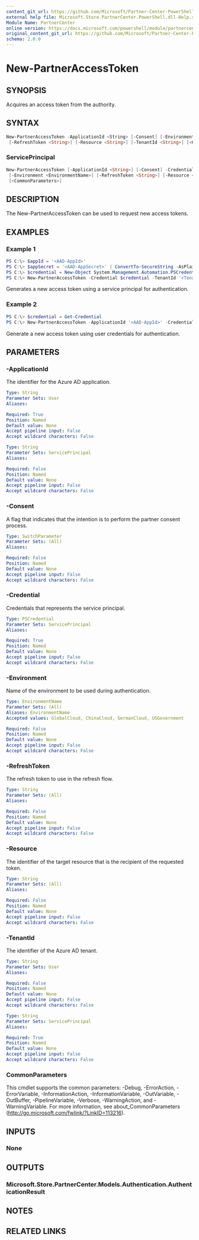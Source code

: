 ```yaml
---
content_git_url: https://github.com/Microsoft/Partner-Center-PowerShell/blob/master/docs/help/New-PartnerAccessToken.md
external help file: Microsoft.Store.PartnerCenter.PowerShell.dll-Help.xml
Module Name: PartnerCenter
online version: https://docs.microsoft.com/powershell/module/partnercenter/New-PartnerAccessToken
original_content_git_url: https://github.com/Microsoft/Partner-Center-PowerShell/blob/master/docs/help/New-PartnerAccessToken.md
schema: 2.0.0
---
```


# New-PartnerAccessToken

## SYNOPSIS
Acquires an access token from the authority.

## SYNTAX

```powershell
New-PartnerAccessToken -ApplicationId <String> [-Consent] [-Environment <EnvironmentName>]
 [-RefreshToken <String>] [-Resource <String>] [-TenantId <String>] [<CommonParameters>]
```

### ServicePrincipal
```powershell
New-PartnerAccessToken [-ApplicationId <String>] [-Consent] -Credential <PSCredential>
 [-Environment <EnvironmentName>] [-RefreshToken <String>] [-Resource <String>] -TenantId <String>
 [<CommonParameters>]
```

## DESCRIPTION
The New-PartnerAccessToken can be used to request new access tokens.

## EXAMPLES

### Example 1
```powershell
PS C:\> $appId = '<AAD-AppId>'
PS C:\> $appSecret = '<AAD-AppSecret>' | ConvertTo-SecureString -AsPlainText -Force
PS C:\> $credential = New-Object System.Management.Automation.PSCredential $appId, $appSecret
PS C:\> New-PartnerAccessToken -Credential $credential -TenantId '<TenantId>'
```

Generates a new access token using a service principal for authentication.

### Example 2
```powershell
PS C:\> $credential = Get-Credential
PS C:\> New-PartnerAccessToken -ApplicationId '<AAD-AppId>' -Credential $credential -TenantId '<TenantId>'
```

Generate a new access token using user credentials for authentication.

## PARAMETERS

### -ApplicationId
The identifier for the Azure AD application.

```yaml
Type: String
Parameter Sets: User
Aliases:

Required: True
Position: Named
Default value: None
Accept pipeline input: False
Accept wildcard characters: False
```

```yaml
Type: String
Parameter Sets: ServicePrincipal
Aliases:

Required: False
Position: Named
Default value: None
Accept pipeline input: False
Accept wildcard characters: False
```

### -Consent
A flag that indicates that the intention is to perform the partner consent process.

```yaml
Type: SwitchParameter
Parameter Sets: (All)
Aliases:

Required: False
Position: Named
Default value: None
Accept pipeline input: False
Accept wildcard characters: False
```

### -Credential
Credentials that represents the service principal.

```yaml
Type: PSCredential
Parameter Sets: ServicePrincipal
Aliases:

Required: True
Position: Named
Default value: None
Accept pipeline input: False
Accept wildcard characters: False
```

### -Environment
Name of the environment to be used during authentication.

```yaml
Type: EnvironmentName
Parameter Sets: (All)
Aliases: EnvironmentName
Accepted values: GlobalCloud, ChinaCloud, GermanCloud, USGovernment

Required: False
Position: Named
Default value: None
Accept pipeline input: False
Accept wildcard characters: False
```

### -RefreshToken
The refresh token to use in the refresh flow.

```yaml
Type: String
Parameter Sets: (All)
Aliases:

Required: False
Position: Named
Default value: None
Accept pipeline input: False
Accept wildcard characters: False
```

### -Resource
The identifier of the target resource that is the recipient of the requested token.

```yaml
Type: String
Parameter Sets: (All)
Aliases:

Required: False
Position: Named
Default value: None
Accept pipeline input: False
Accept wildcard characters: False
```

### -TenantId
The identifier of the Azure AD tenant.

```yaml
Type: String
Parameter Sets: User
Aliases:

Required: False
Position: Named
Default value: None
Accept pipeline input: False
Accept wildcard characters: False
```

```yaml
Type: String
Parameter Sets: ServicePrincipal
Aliases:

Required: True
Position: Named
Default value: None
Accept pipeline input: False
Accept wildcard characters: False
```

### CommonParameters
This cmdlet supports the common parameters: -Debug, -ErrorAction, -ErrorVariable, -InformationAction, -InformationVariable, -OutVariable, -OutBuffer, -PipelineVariable, -Verbose, -WarningAction, and -WarningVariable. For more information, see about_CommonParameters (http://go.microsoft.com/fwlink/?LinkID=113216).

## INPUTS

### None

## OUTPUTS

### Microsoft.Store.PartnerCenter.Models.Authentication.AuthenticationResult

## NOTES

## RELATED LINKS
